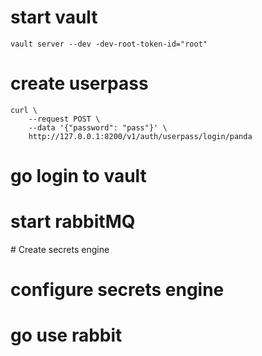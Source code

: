 # start vault
`vault server --dev -dev-root-token-id="root" `
# create userpass
```
curl \
    --request POST \
    --data '{"password": "pass"}' \
    http://127.0.0.1:8200/v1/auth/userpass/login/panda

```

# go login to vault

# start rabbitMQ

# Create secrets engine

# configure secrets engine

# go use rabbit